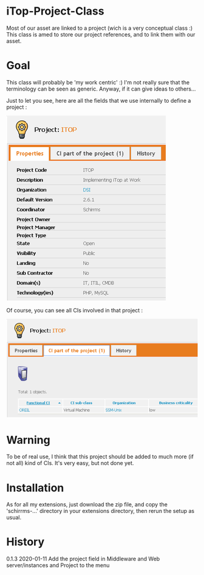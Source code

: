 # iTop-Project-Class
Most of our asset are linked to a project (wich is a very conceptual class :) This class is amed to store our project references, and to link them with our asset.

# Goal
This class will probably be 'my work centric' :) I'm not really sure that the terminology can be seen as generic. Anyway, if it can give ideas to others...

Just to let you see, here are all the fields that we use internally to define a project :

![Project view](images/Project-View.png)

Of course, you can see all CIs involved in that project :

![Project CIs](images/Project-CIs.png)

# Warning
To be of real use, I think that this project should be added to much more (if not all) kind of CIs. It's very easy, but not done yet.

# Installation
As for all my extensions, just download the zip file, and copy the 'schirrms-...' directory in your extensions directory, then rerun the setup as usual.

# History

0.1.3	2020-01-11	Add the project field in Middleware and Web server/instances and Project to the menu

